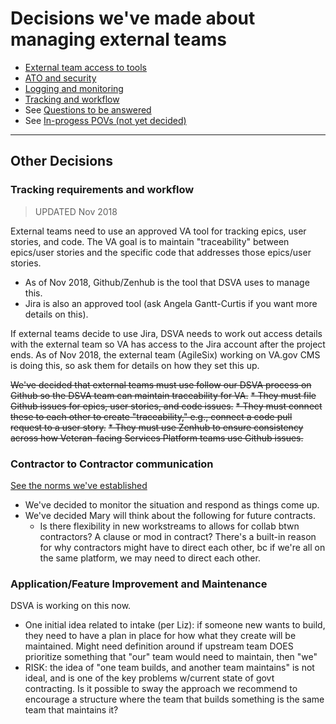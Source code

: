 # Decisions we've made about managing external teams

* [External team access to tools](external-team-access.md)
* [ATO and security](ato-security.md)
* [Logging and monitoring](logging-monitoring.md)
* [Tracking and workflow](#tracking-requirements-and-workflow)
* See [Questions to be answered](questions.md)
* See [In-progess POVs (not yet decided)](in-progress-povs)

<hr>

## Other Decisions

### Tracking requirements and workflow

> UPDATED Nov 2018

External teams need to use an approved VA tool for tracking epics, user stories, and code. The VA goal is to maintain "traceability" between epics/user stories and the specific code that addresses those epics/user stories.

* As of Nov 2018, Github/Zenhub is the tool that DSVA uses to manage this.
* Jira is also an approved tool (ask Angela Gantt-Curtis if you want more details on this). 

If external teams decide to use Jira, DSVA needs to work out access details with the external team so VA has access to the Jira account after the project ends. As of Nov 2018, the external team (AgileSix) working on VA.gov CMS is doing this, so ask them for details on how they set this up.

~~We've decided that external teams must use follow our DSVA process on Github so the DSVA team can maintain traceability for VA.~~
~~* They must file Github issues for epics, user stories, and code issues.~~
~~* They must connect these to each other to create "traceability," e.g., connect a code pull request to a user story.~~
~~* They must use Zenhub to ensure consistency across how Veteran-facing Services Platform teams use Github issues.~~

### Contractor to Contractor communication

[See the norms we've established](https://github.com/department-of-veterans-affairs/vets-work-practices/blob/master/Norms/norms-communication.md)

* We've decided to monitor the situation and respond as things come up.
* We've decided Mary will think about the following for future contracts.
  * Is there flexibility in new workstreams to allows for collab btwn contractors? A clause or mod in contract? There's a built-in reason for why contractors might have to direct each other, bc if we're all on the same platform, we may need to direct each other.


### Application/Feature Improvement and Maintenance

DSVA is working on this now.

- One initial idea related to intake (per Liz): if someone new wants to build, they need to have a plan in place for how what they create will be maintained. Might need definition around if upstream team DOES prioritize something that "our" team would need to maintain, then "we" 
- RISK: the idea of "one team builds, and another team maintains" is not ideal, and is one of the key problems w/current state of govt contracting. Is it possible to sway the approach we recommend to encourage a structure where the team that builds something is the same team that maintains it?



